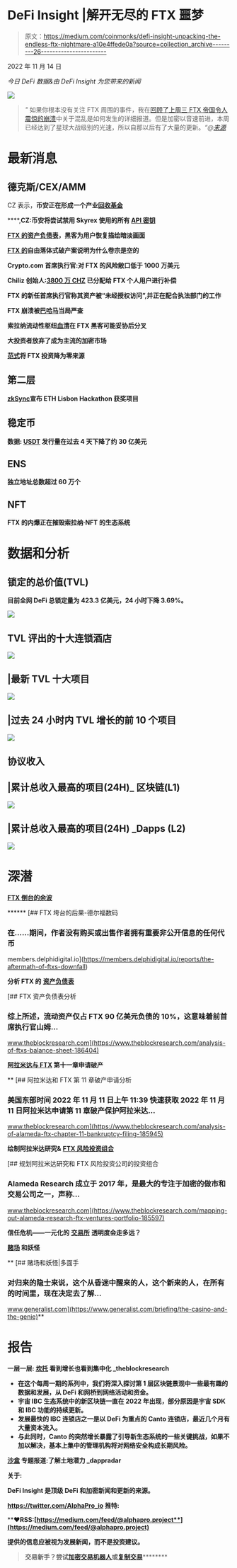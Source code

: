 # DeFi Insight |解开无尽的 FTX 噩梦

> 原文：<https://medium.com/coinmonks/defi-insight-unpacking-the-endless-ftx-nightmare-a10e4ffede0a?source=collection_archive---------26----------------------->

2022 年 11 月 14 日

*今日 DeFi 数据&由 DeFi Insight 为您带来的新闻*

![](img/27815dbfbe5a2cde5fb2300c818f2d50.png)

> *"* 如果你根本没有关注 FTX 周围的事件，我在[回顾了上周三 FTX 帝国令人震惊的崩溃](https://newsletter.banklesshq.com/p/the-shocking-collapse-of-the-ftx)中关于混乱是如何发生的详细报道。但是加密以音速前进，本周已经达到了星球大战级别的光速，所以自那以后有了大量的更新。*“@*[*来源*](https://newsletter.banklesshq.com/p/unpacking-the-endless-ftx-nightmare?utm_source=%2Finbox&utm_medium=reader2)

# 最新消息

## 德克斯/CEX/AMM

CZ 表示，**币安正在形成一个产业[回收基金](https://twitter.com/cz_binance/status/1592044496174612482)**

****,**CZ:币安将尝试禁用 Skyrex 使用的所有 [API 密钥](https://twitter.com/cz_binance/status/1591995893158494209)**

****[FTX 的资产负债表](https://www.bloomberg.com/news/articles/2022-11-13/ftx-s-balance-sheet-hack-paint-dim-picture-for-user-recovery#xj4y7vzkg)，黑客为用户恢复描绘暗淡画面****

******[**FTX 的**](https://www.bloomberg.com/news/articles/2022-11-13/ftx-falls-into-bankruptcy-so-fast-court-papers-get-left-behind#xj4y7vzkg)**自由落体式破产案说明为什么卷宗是空的********

******Crypto.com 首席执行官:对 FTX 的风险敞口低于 1000 万美元******

********Chiliz 创始人:[3800 万 CHZ](https://twitter.com/alex_dreyfus/status/1591717392228532229?s=20&t=I2u71sxygKY3054SdT3ZDQ) 已分配给 FTX 个人用户进行补偿********

******FTX 的新任首席执行官称其资产被“未经授权访问”,并正在配合执法部门的工作******

********FTX 崩溃被[巴哈马](https://www.reuters.com/technology/ftx-collapse-being-scrutinized-by-bahamas-investigators-2022-11-13/)当局严查********

********索拉纳流动性枢纽[血清](https://www.theblock.co/post/186499/solana-liquidity-hub-serum-to-be-forked-after-possible-compromise-in-ftx-hack?utm_source=twitter&utm_medium=social)在 FTX 黑客可能妥协后分叉********

******大投资者放弃了成为主流的加密市场******

********[范式](https://www.theblock.co/post/186449/paradigm-marks-down-ftx-investment-to-zero-sources)将 FTX 投资降为零来源********

## ******第二层******

********[zkSync](https://twitter.com/zksync/status/1591076827547590657?s=20&t=F1baJGFqP9knMsw0urCTZg)宣布 ETH Lisbon Hackathon 获奖项目********

## ******稳定币******

********数据: [USDT](https://coinmarketcap.com/currencies/tether/) 发行量在过去 4 天下降了约 30 亿美元********

## ******ENS******

******独立地址总数超过 60 万个******

## ******NFT******

******FTX 的内爆正在摧毁索拉纳·NFT 的生态系统******

# ******数据和分析******

## ******锁定的总价值(TVL)******

******目前全网 DeFi 总锁定量为 423.3 亿美元，24 小时下降 3.69%。******

******![](img/bfe946023d6dadda74c512173257b663.png)******

## ******TVL 评出的十大连锁酒店******

******![](img/2c02243c18b3dc0253a3b7d35954ef23.png)******

## ******|最新 TVL 十大项目******

******![](img/21d7a52ccb10a8a385563c554840d0df.png)******

## ******|过去 24 小时内 TVL 增长的前 10 个项目******

******![](img/bf65b7e76370a67a4612001d796c6d37.png)******

## ******协议收入******

## ******|累计总收入最高的项目(24H)_ 区块链(L1)******

******![](img/9c315667e0c134e59d55087de7782c84.png)******

## ******|累计总收入最高的项目(24H) _Dapps (L2)******

******![](img/d01d166678f723f99df22da287de57ac.png)******

# ******深潜******

********[FTX 倒台的余波](https://members.delphidigital.io/reports/the-aftermath-of-ftxs-downfall)********

******[](https://members.delphidigital.io/reports/the-aftermath-of-ftxs-downfall) [## FTX 垮台的后果-德尔福数码

### 在……期间，作者没有购买或出售作者拥有重要非公开信息的任何代币

members.delphidigital.io](https://members.delphidigital.io/reports/the-aftermath-of-ftxs-downfall) 

**分析 FTX 的** [**资产负债表**](https://www.theblockresearch.com/analysis-of-ftxs-balance-sheet-186404)

[](https://www.theblockresearch.com/analysis-of-ftxs-balance-sheet-186404) [## FTX 资产负债表分析

### 综上所述，流动资产仅占 FTX 90 亿美元负债的 10%，这意味着前首席执行官山姆…

www.theblockresearch.com](https://www.theblockresearch.com/analysis-of-ftxs-balance-sheet-186404) 

**[**阿拉米达与 FTX**](https://www.theblockresearch.com/analysis-of-alameda-ftx-chapter-11-bankruptcy-filing-185945) **第十一章申请破产****

**[](https://www.theblockresearch.com/analysis-of-alameda-ftx-chapter-11-bankruptcy-filing-185945) [## 阿拉米达和 FTX 第 11 章破产申请分析

### 美国东部时间 2022 年 11 月 11 日上午 11:39 快速获取 2022 年 11 月 11 日阿拉米达申请第 11 章破产保护阿拉米达…

www.theblockresearch.com](https://www.theblockresearch.com/analysis-of-alameda-ftx-chapter-11-bankruptcy-filing-185945) 

**绘制阿拉米达研究&** [**FTX 风险投资组合**](https://www.theblockresearch.com/mapping-out-alameda-research-ftx-ventures-portfolio-185597)

[](https://www.theblockresearch.com/mapping-out-alameda-research-ftx-ventures-portfolio-185597) [## 规划阿拉米达研究和 FTX 风险投资公司的投资组合

### Alameda Research 成立于 2017 年，是最大的专注于加密的做市和交易公司之一，声称…

www.theblockresearch.com](https://www.theblockresearch.com/mapping-out-alameda-research-ftx-ventures-portfolio-185597) 

**信任危机——一元化的** [**交易所**](https://tokeninsight.com/en/research/market-analysis/trust-crisis-how-far-will-the-centralized-exchanges-transparency-go) **透明度会走多远？**

**[**赌场**](https://www.generalist.com/briefing/the-casino-and-the-genie) **和妖怪****

**[](https://www.generalist.com/briefing/the-casino-and-the-genie) [## 赌场和妖怪|多面手

### 对归来的隐士来说，这个从昏迷中醒来的人，这个新来的人，在所有的时间里，现在决定去了解…

www.generalist.com](https://www.generalist.com/briefing/the-casino-and-the-genie)** 

# **报告**

****一层一层:** [**坎托**](https://www.theblockresearch.com/layer-by-layer-canto-sees-growth-but-also-centralization-186068) **看到增长也看到集中化** _theblockresearch**

*   **在这个每周一期的系列中，我们将深入探讨第 1 层区块链景观中一些最有趣的数据和发展，从 DeFi 和网桥到网络活动和资金。**
*   **宇宙 IBC 生态系统中的新区块链一直在 2022 年出现，部分原因是宇宙 SDK 和 IBC 功能的持续更新。**
*   **发展最快的 IBC 连锁店之一是以 DeFi 为重点的 Canto 连锁店，最近几个月有大量资本流入。**
*   **与此同时，Canto 的突然增长暴露了引导新生态系统的一些关键挑战，如果不加以解决，基本上集中的管理机构将对网络安全构成长期风险。**

****[**沙盒**](https://dappradar.com/blog/the-sandbox-special-report-understanding-lands-potential) **专题报道:了解土地潜力** _dappradar****

******关于:******

****DeFi Insight 是顶级 DeFi 和加密新闻和更新的来源。****

******https://twitter.com/AlphaPro_io 推特:**[](https://twitter.com/AlphaPro_io)****

********❤RSS:**[**https://medium.com/feed/@alphapro.project**](https://medium.com/feed/@alphapro.project)******

****提供的信息应被视为发展新闻，而不是投资建议。****

> ****交易新手？尝试[加密交易机器人](/coinmonks/crypto-trading-bot-c2ffce8acb2a)或[复制交易](/coinmonks/top-10-crypto-copy-trading-platforms-for-beginners-d0c37c7d698c)************